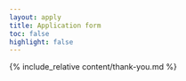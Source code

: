 ```yaml
---
layout: apply
title: Application form
toc: false
highlight: false
---
```


{% include_relative content/thank-you.md %}
